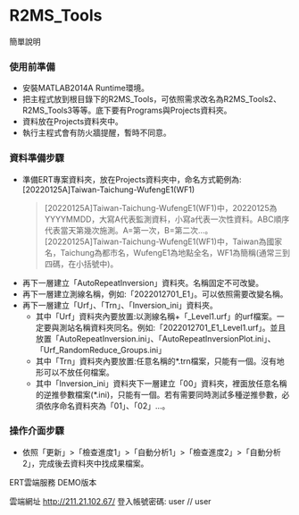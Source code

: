 # R2MS_Tools
簡單說明

### 使用前準備
+ 安裝MATLAB2014A Runtime環境。
+ 把主程式放到根目錄下的R2MS_Tools，可依照需求改名為R2MS_Tools2、R2MS_Tools3等等。底下要有Programs與Projects資料夾。
+ 資料放在Projects資料夾中。
+ 執行主程式會有防火牆提醒，暫時不同意。

### 資料準備步驟
+ 準備ERT專案資料夾，放在Projects資料夾中，命名方式範例為:[20220125A]Taiwan-Taichung-WufengE1(WF1)  
  > [20220125A]Taiwan-Taichung-WufengE1(WF1)中，20220125為YYYYMMDD，大寫A代表監測資料，小寫a代表一次性資料。ABC順序代表當天第幾次施測。A=第一次，B=第二次...。  
  > [20220125A]Taiwan-Taichung-WufengE1(WF1)中，Taiwan為國家名，Taichung為都市名，WufengE1為地點全名，WF1為簡稱(通常三到四碼，在小括號中)。  
+ 再下一層建立「AutoRepeatInversion」資料夾。名稱固定不可改變。
+ 再下一層建立測線名稱，例如:「2022012701_E1」。可以依照需要改變名稱。
+ 再下一層建立「Urf」、「Trn」、「Inversion_ini」資料夾。
  + 其中「Urf」資料夾內要放置:以測線名稱+「_Level1.urf」的urf檔案。一定要與測站名稱資料夾同名。例如:「2022012701_E1_Level1.urf」。並且放置「AutoRepeatInversion.ini」、「AutoRepeatInversionPlot.ini」、「Urf_RandomReduce_Groups.ini」
  + 其中「Trn」資料夾內要放置:任意名稱的*.trn檔案，只能有一個。沒有地形可以不放任何檔案。
  + 其中「Inversion_ini」資料夾下一層建立「00」資料夾，裡面放任意名稱的逆推參數檔案(*.ini)，只能有一個。若有需要同時測試多種逆推參數，必須依序命名資料夾為「01」、「02」...。

### 操作介面步驟
+ 依照「更新」>「檢查進度1」>「自動分析1」>「檢查進度2」>「自動分析2」，完成後去資料夾中找成果檔案。


ERT雲端服務 DEMO版本

雲端網址
http://211.21.102.67/
登入帳號密碼: user // user
